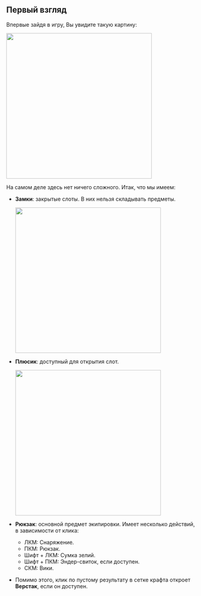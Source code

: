 ## Первый взгляд
Впервые зайдя в игру, Вы увидите такую картину:

<img src="https://i.imgur.com/RnIiGqF.png" width="384">

На самом деле здесь нет ничего сложного. Итак, что мы имеем:

- **Замки**: закрытые слоты. В них нельзя складывать предметы.

   <img src="https://i.imgur.com/bdHO2lF.png.png" width="384">

- **Плюсик**: доступный для открытия слот.

   <img src="https://i.imgur.com/oca0Ptr.png" width="384">

- **Рюкзак**: основной предмет экипировки. Имеет несколько действий, в зависимости от клика:
  - ЛКМ: Снаряжение.
  - ПКМ: Рюкзак.
  - Шифт + ЛКМ: Сумка зелий.
  - Шифт + ПКМ: Эндер-свиток, если доступен.
  - СКМ: Вики.
- Помимо этого, клик по пустому результату в сетке крафта откроет **Верстак**, если он доступен.